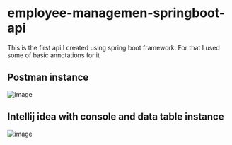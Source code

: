 # employee-managemen-springboot-api

This is the first api I created using spring boot framework. For that I used some of basic annotations for it

## Postman instance
![image](https://user-images.githubusercontent.com/73535785/219656163-08f7ddcf-177f-4d7f-8bad-5f90463217c2.png)

## Intellij idea with console and data table instance
![image](https://user-images.githubusercontent.com/73535785/219656437-bffdf2b4-1ad0-43a0-afe5-d0a51b586f1c.png)
